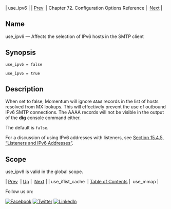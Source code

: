 | use_ipv6 |
| [Prev](conf.ref.use_iflist_cache.php)  | Chapter 72. Configuration Options Reference |  [Next](conf.ref.use_mmap.php) |

<a name="conf.ref.use_ipv6"></a>
## Name

use_ipv6 — Affects the selection of IPv6 hosts in the SMTP client

## Synopsis

`use_ipv6 = false`

`use_ipv6 = true`

<a name="idp27307568"></a>
## Description

When set to false, Momentum will ignore `AAAA` records in the list of hosts resolved from MX lookups. This will effectively prevent the use of outbound IPv6 SMTP connections. The AAAA records will not be visible in the output of the **dig** console command either.

The default is `false`.

For a discussion of using IPv6 addresses with listeners, see [Section 15.4.5, “Listeners and IPv6 Addresses”](listeners.php#listeners.ipv6 "15.4.5. Listeners and IPv6 Addresses").

<a name="idp27312464"></a>
## Scope

use_ipv6 is valid in the global scope.

| [Prev](conf.ref.use_iflist_cache.php)  | [Up](config.options.ref.php) |  [Next](conf.ref.use_mmap.php) |
| use_iflist_cache  | [Table of Contents](index.php) |  use_mmap |

Follow us on:

[![Facebook](https://support.messagesystems.com/images/icon-facebook.png)](http://www.facebook.com/messagesystems) [![Twitter](https://support.messagesystems.com/images/icon-twitter.png)](http://twitter.com/#!/MessageSystems) [![LinkedIn](https://support.messagesystems.com/images/icon-linkedin.png)](http://www.linkedin.com/company/message-systems)